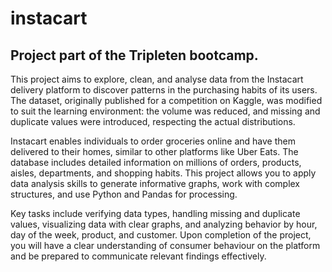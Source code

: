 # instacart

## Project part of the Tripleten bootcamp.

This project aims to explore, clean, and analyse data from the Instacart delivery platform to discover patterns in the purchasing habits of its users. The dataset, originally published for a competition on Kaggle, was modified to suit the learning environment: the volume was reduced, and missing and duplicate values were introduced, respecting the actual distributions.

Instacart enables individuals to order groceries online and have them delivered to their homes, similar to other platforms like Uber Eats. The database includes detailed information on millions of orders, products, aisles, departments, and shopping habits. This project allows you to apply data analysis skills to generate informative graphs, work with complex structures, and use Python and Pandas for processing.

Key tasks include verifying data types, handling missing and duplicate values, visualizing data with clear graphs, and analyzing behavior by hour, day of the week, product, and customer. Upon completion of the project, you will have a clear understanding of consumer behaviour on the platform and be prepared to communicate relevant findings effectively.
